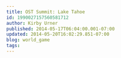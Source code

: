 ```yaml
---
title: OST Summit: Lake Tahoe
id: 1990027157560581712
author: Kirby Urner
published: 2014-05-17T06:04:00.001-07:00
updated: 2014-05-20T16:02:29.851-07:00
blog: world_game
tags: 
---
```



